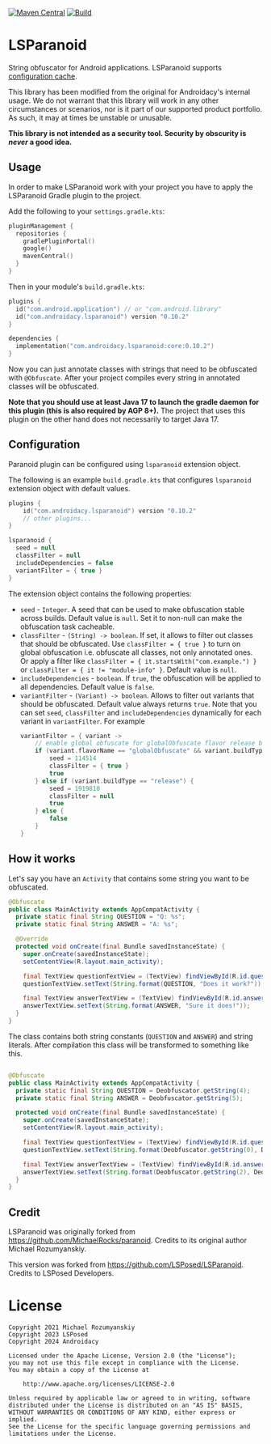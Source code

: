[![Maven Central](https://img.shields.io/maven-central/v/com.androidacy.lsparanoid/core)](https://central.sonatype.com/artifact/com.androidacy.lsparanoid/core)
[![Build](https://github.com/Androidacy/LSParanoid/actions/workflows/android.yml/badge.svg)](https://github.com/Androidacy/LSParanoid/actions/workflows/android.yml)

LSParanoid
========

String obfuscator for Android applications. LSParanoid supports [configuration cache](https://docs.gradle.org/current/userguide/configuration_cache.html).

This library has been modified from the original for Androidacy's internal usage. We do not warrant that this library will work in any other circumstances or scenarios, nor is it part of our supported product portfolio. As such, it may at times be unstable or unusable.

**This library is not intended as a security tool. Security by obscurity is _never_ a good idea.**

Usage
-----
In order to make LSParanoid work with your project you have to apply the LSParanoid Gradle plugin
to the project.

Add the following to your `settings.gradle.kts`:
```kotlin
pluginManagement {
  repositories {
    gradlePluginPortal()
    google()
    mavenCentral()
  }
}
```

Then in your module's `build.gradle.kts`:
```kotlin
plugins {
  id("com.android.application") // or "com.android.library"
  id("com.androidacy.lsparanoid") version "0.10.2"
}

dependencies {
  implementation("com.androidacy.lsparanoid:core:0.10.2")
}
```

Now you can just annotate classes with strings that need to be obfuscated with `@Obfuscate`.
After your project compiles every string in annotated classes will be obfuscated.

**Note that you should use at least Java 17 to launch the gradle daemon for this plugin (this is also required by AGP 8+).**
The project that uses this plugin on the other hand does not necessarily to target Java 17.

Configuration
-------------
Paranoid plugin can be configured using `lsparanoid` extension object.

The following is an example `build.gradle.kts` that configures `lsparanoid` extension object with default values.
```kotlin
plugins {
    id("com.androidacy.lsparanoid") version "0.10.2"
    // other plugins...
}

lsparanoid {
  seed = null
  classFilter = null
  includeDependencies = false
  variantFilter = { true }
}

```

The extension object contains the following properties:
- `seed` - `Integer`. A seed that can be used to make obfuscation stable across builds. Default value is `null`. Set it to non-null can make the obfuscation task cacheable.
- `classFilter` - `(String) -> boolean`. If set, it allows to filter out classes that should be obfuscated. Use `classFilter = { true }` to turn on global obfuscation i.e. obfuscate all classes, not only annotated ones. Or apply a filter like `classFilter = { it.startsWith("com.example.") }` or `classFilter = { it != "module-info" }`. Default value is `null`.
- `includeDependencies` - `boolean`. If `true`, the obfuscation will be applied to all dependencies. Default value is `false`.
- `variantFilter` - `(Variant) -> boolean`. Allows to filter out variants that should be obfuscated. Default value always returns `true`. Note that you can set `seed`, `classFilter` and `includeDependencies` dynamically for each variant in `variantFilter`. For example
    ```kotlin
    variantFilter = { variant -> 
        // enable global obfuscate for globalObfuscate flavor release build
        if (variant.flavorName == "globalObfuscate" && variant.buildType == "release") {
            seed = 114514
            classFilter = { true }
            true
        } else if (variant.buildType == "release") {
            seed = 1919810
            classFilter = null
            true
        } else {
            false
        }
    }
    ```

How it works
------------
Let's say you have an `Activity` that contains some string you want to be obfuscated.

```java
@Obfuscate
public class MainActivity extends AppCompatActivity {
  private static final String QUESTION = "Q: %s";
  private static final String ANSWER = "A: %s";

  @Override
  protected void onCreate(final Bundle savedInstanceState) {
    super.onCreate(savedInstanceState);
    setContentView(R.layout.main_activity);

    final TextView questionTextView = (TextView) findViewById(R.id.questionTextView);
    questionTextView.setText(String.format(QUESTION, "Does it work?"));

    final TextView answerTextView = (TextView) findViewById(R.id.answerTextView);
    answerTextView.setText(String.format(ANSWER, "Sure it does!"));
  }
}
```

The class contains both string constants (`QUESTION` and `ANSWER`) and string literals.
After compilation this class will be transformed to something like this.

```java

@Obfuscate
public class MainActivity extends AppCompatActivity {
  private static final String QUESTION = Deobfuscator.getString(4);
  private static final String ANSWER = Deobfuscator.getString(5);

  protected void onCreate(final Bundle savedInstanceState) {
    super.onCreate(savedInstanceState);
    setContentView(R.layout.main_activity);

    final TextView questionTextView = (TextView) findViewById(R.id.questionTextView);
    questionTextView.setText(String.format(Deobfuscator.getString(0), Deobfuscator.getString(1)));

    final TextView answerTextView = (TextView) findViewById(R.id.answerTextView);
    answerTextView.setText(String.format(Deobfuscator.getString(2), Deobfuscator.getString(3)));
  }
}

```

Credit
------
LSParanoid was originally forked from https://github.com/MichaelRocks/paranoid. Credits to its original author Michael Rozumyanskiy.

This version was forked from https://github.com/LSPosed/LSParanoid. Credits to LSPosed Developers.

License
=======
    Copyright 2021 Michael Rozumyanskiy
    Copyright 2023 LSPosed
    Copyright 2024 Androidacy

    Licensed under the Apache License, Version 2.0 (the "License");
    you may not use this file except in compliance with the License.
    You may obtain a copy of the License at

        http://www.apache.org/licenses/LICENSE-2.0

    Unless required by applicable law or agreed to in writing, software
    distributed under the License is distributed on an "AS IS" BASIS,
    WITHOUT WARRANTIES OR CONDITIONS OF ANY KIND, either express or implied.
    See the License for the specific language governing permissions and
    limitations under the License.
